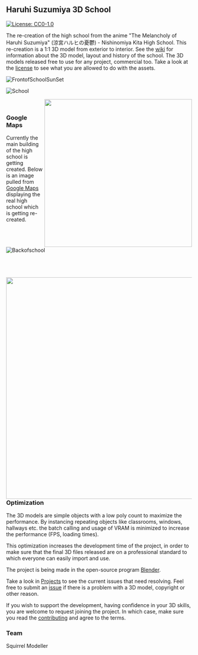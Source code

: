 
## Haruhi Suzumiya 3D School

[![License: CC0-1.0](https://img.shields.io/badge/License-CC0_1.0-lightgrey.svg)](http://creativecommons.org/publicdomain/zero/1.0/)



The re-creation of the high school from the anime "The Melancholy of Haruhi Suzumiya" (涼宮ハルヒの憂鬱) - Nishinomiya Kita High School. This re-creation is a 1:1 3D model from exterior to interior. See the [wiki](https://github.com/SquirrelModeller/Haruhi-Suzumiya-3D-School/wiki) for information about the 3D model, layout and history of the school. The 3D models released free to use for any project, commercial too. Take a look at the [license](https://github.com/SquirrelModeller/Haruhi-Suzumiya-3D-School/blob/main/LICENSE) to see what you are allowed to do with the assets.

![FrontofSchoolSunSet](https://user-images.githubusercontent.com/87671560/211258772-73433095-be85-44dc-9f1d-52afc8d403a2.png)

![School](https://user-images.githubusercontent.com/87671560/161200465-e0ec91fd-36d3-4e49-b479-9b28eda42c1d.png)







<img align="right" src="https://user-images.githubusercontent.com/87671560/127889543-03006f0c-a8f0-46fe-97d0-e2923ad1d51b.png" width="400"/> <br/>
### Google Maps
Currently the main building of the high school is getting created. Below is an image pulled from [Google Maps](https://earth.google.com/web/@34.7616,135.313,210a,443d,10y,-130h,62t,0r) displaying the real high school which is getting re-created.
![Backofschool](https://user-images.githubusercontent.com/87671560/211258943-cfe94dd7-a6e7-4584-add3-4db87190da28.png)
<br/><br/><br/><br/>

<img align="left" src="https://user-images.githubusercontent.com/87671560/127890561-b7895a56-870a-4121-a7a7-ed3e98cc29a4.png" width="600"/>

### Optimization
The 3D models are simple objects with a low poly count to maximize the performance. By instancing repeating objects like classrooms, windows, hallways etc. the batch calling and usage of VRAM is minimized to increase the performance (FPS, loading times). 

This optimization increases the development time of the project, in order to make sure that the final 3D files released are on a professional standard to which everyone can easily import and use.


The project is being made in the open-source program [Blender](https://blender.org).

Take a look in [Projects](https://github.com/users/SquirrelModeller/projects/1) to see the current issues that need resolving. Feel free to submit an [issue](https://github.com/SquirrelModeller/Haruhi-Suzumiya-3D-School/issues/new/choose) if there is a problem with a 3D model, copyright or other reason.

If you wish to support the development, having confidence in your 3D skills, you are welcome to request joining the project. In which case, make sure you read the [contributing](https://github.com/SquirrelModeller/Haruhi-Suzumiya-3D-School/blob/main/docs/CONTRIBUTING.md) and agree to the terms.

### Team
Squirrel Modeller
